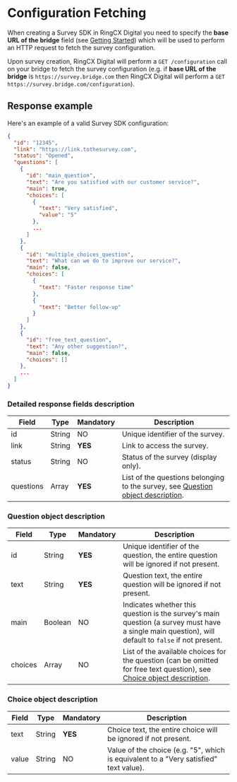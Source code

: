 # Configuration Fetching

When creating a Survey SDK in RingCX Digital you need to specify the **base URL of the bridge** field (see [Getting Started](../quick-start)) which will be used to perform an HTTP request to fetch the survey configuration.

Upon survey creation, RingCX Digital will perform a `GET /configuration` call on your bridge to fetch the survey configuration (e.g. if **base URL of the bridge** is `https://survey.bridge.com` then RingCX Digital will perform a `GET https://survey.bridge.com/configuration`).

## Response example

Here's an example of a valid Survey SDK configuration:
``` json
{
  "id": "12345",
  "link": "https://link.tothesurvey.com",
  "status": "Opened",
  "questions": [
    {
      "id": "main_question",
      "text": "Are you satisfied with our customer service?",
      "main": true,
      "choices": [
        {
          "text": "Very satisfied",
          "value": "5"
        },
        ...
      ]
    },
    {
      "id": "multiple_choices_question",
      "text": "What can we do to improve our service?",
      "main": false,
      "choices": [
        {
          "text": "Faster response time"
        },
        {
          "text": "Better follow-up"
        }
      ]
    },
    {
      "id": "free_text_question",
      "text": "Any other suggestion?",
      "main": false,
      "choices": []
    },
    ...
  ]
}
```


### Detailed response fields description

| Field | Type | Mandatory | Description |
|-|-|-|-|
| id | String | NO | Unique identifier of the survey. |
| link | String | **YES** | Link to access the survey. |
| status | String | NO | Status of the survey (display only). |
| questions | Array | **YES** | List of the questions belonging to the survey, see [Question object description](#question-object-description). |


### Question object description

| Field | Type | Mandatory | Description |
|-|-|-|-|
| id | String | **YES** | Unique identifier of the question, the entire question will be ignored if not present. |
| text | String | **YES** | Question text, the entire question will be ignored if not present. |
| main | Boolean | NO | Indicates whether this question is the survey's main question (a survey must have a single main question), will default to `false` if not present. |
| choices | Array | NO | List of the available choices for the question (can be omitted for free text question), see [Choice object description](#choice-object-description). |


### Choice object description

| Field | Type | Mandatory | Description |
|-|-|-|-|
| text | String | **YES** | Choice text, the entire choice will be ignored if not present. |
| value | String | NO | Value of the choice (e.g. "5", which is equivalent to a "Very satisfied" text value). |
